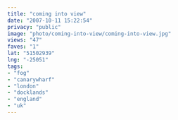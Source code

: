```yaml
---
title: "coming into view"
date: "2007-10-11 15:22:54"
privacy: "public"
image: "photo/coming-into-view/coming-into-view.jpg"
views: "47"
faves: "1"
lat: "51502939"
lng: "-25051"
tags:
- "fog"
- "canarywharf"
- "london"
- "docklands"
- "england"
- "uk"
---
```

<a href="/photos/2007/10/18/photo-thursday-19" rel="nofollow"></a>
